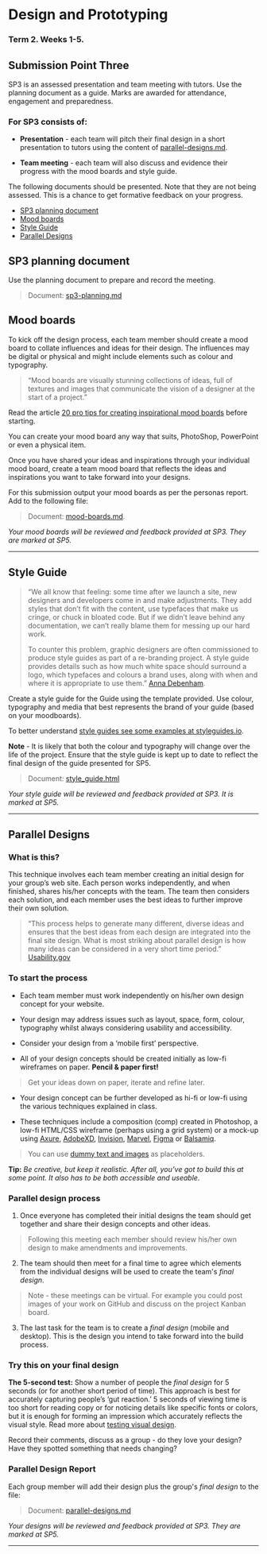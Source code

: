 # Design and Prototyping

### Term 2. Weeks 1-5.

## Submission Point Three

SP3 is an assessed presentation and team meeting with tutors. Use the planning document as a guide. Marks are awarded for attendance, engagement and preparedness.

### For SP3 consists of:

* **Presentation** - each team will pitch their final design in a short presentation to tutors using the content of [parallel-designs.md](parallel-designs.md).

* **Team meeting** - each team will also discuss and evidence their progress with the mood boards and style guide.

The following documents should be presented. Note that they are not being assessed. This is a chance to get formative feedback on your progress.

*   [SP3 planning document](#SP3-planning-document)
*   [Mood boards](#mood-boards)
*   [Style Guide](#style-guide)
*   [Parallel Designs](#parallel-designs)


## SP3 planning document

Use the planning document to prepare and record the meeting.

>Document: [sp3-planning.md](sp3-planning.md)

## Mood boards
    
To kick off the design process, each team member should create a mood board to collate influences and ideas for their design. The influences may be digital or physical and might include elements such as colour and typography.

>&ldquo;Mood boards are visually stunning collections of ideas, full of textures and images that communicate the vision of a designer at the start of a project.&rdquo;

Read the article [20 pro tips for creating inspirational mood boards](https://www.creativebloq.com/graphic-design/mood-boards-812470) before starting.
    
You can create your mood board any way that suits, PhotoShop, PowerPoint or even a physical item.
    
Once you have shared your ideas and inspirations through your individual mood board, create a team mood board that reflects the ideas and inspirations you want to take forward into your designs.
    
For this submission output your mood boards as per the personas report. Add to the following file:
    
>Document: [mood-boards.md](mood-boards.md). 

*Your mood boards will be reviewed and feedback provided at SP3. They are marked at SP5.*

---

## Style Guide

>&ldquo;We all know that feeling: some time after we launch a site, new designers and developers come in and make adjustments. They add styles that don’t fit with the content, use typefaces that make us cringe, or chuck in bloated code. But if we didn’t leave behind any documentation, we can’t really blame them for messing up our hard work.
>
>To counter this problem, graphic designers are often commissioned to produce style guides as part of a re-branding project. A style guide provides details such as how much white space should surround a logo, which typefaces and colours a brand uses, along with when and where it is appropriate to use them.&rdquo; [Anna Debenham](https://24ways.org/2011/front-end-style-guides/).

Create a style guide for the Guide using the template provided. Use colour, typography and media that best represents the brand of your guide (based on your moodboards).

To better understand [style guides see some examples at styleguides.io](http://styleguides.io/).

**Note** - It is likely that both the colour and typography will change over the life of the project. Ensure that the style guide is kept up to date to reflect the final design of the guide presented for SP5.

>Document: [style_guide.html](styleguide/style_guide.html)

*Your style guide will be reviewed and feedback provided at SP3. It is marked at SP5.*

---

## Parallel Designs
    
### What is this?
    
This technique involves each team member creating an initial design for your group’s web site. Each person works independently, and when finished, shares his/her concepts with the team. The team then considers each solution, and each member uses the best ideas to further improve their own solution.
    
>&ldquo;This process helps to generate many different, diverse ideas and ensures that the best ideas from each design are integrated into the final site design. What is most striking about parallel design is how many ideas can be considered in a very short time period.&rdquo;  [Usability.gov](https://www.usability.gov/how-to-and-tools/methods/parallel-design.html)
    
### To start the process
    
 * Each team member must work independently on his/her own design concept for your website. 
 
 * Your design may address issues such as layout, space, form, colour, typography whilst always considering usability and accessibility. 
 
 * Consider your design from a ‘mobile first’ perspective.

* All of your design concepts should be created initially as low-fi wireframes on paper. **Pencil &amp; paper first!** 

>Get your ideas down on paper, iterate and refine later.

* Your design concept can be further developed as hi-fi or low-fi using the various techniques explained in class. 

* These techniques include a composition (comp) created in Photoshop, a low-fi HTML/CSS wireframe (perhaps using a grid system) or a mock-up using [Axure](https://www.axure.com/edu), [AdobeXD](https://www.adobe.com/uk/products/xd.html), [Invision](https://www.invisionapp.com/education-signup), [Marvel](https://marvelapp.com), [Figma](https://www.figma.com) or [Balsamiq](https://balsamiq.com/). 

>You can use [dummy text and images](https://contentsnare.com/dummy-text-image-generators/) as placeholders.  

**Tip:** *Be creative, but keep it realistic. After all, you’ve got to build this at some point. It also has to be both accessible and useable*.

### Parallel design process

1. Once everyone has completed their initial designs the team should get together and share their design concepts and other ideas. 

>Following this meeting each member should review his/her own design to make amendments and improvements.

2. The team should then meet for a final time to agree which elements from the individual designs will be used to create the team's *final design*.

>Note - these meetings can be virtual. For example you could post images of your work on GitHub and discuss on the project Kanban board.

3. The last task for the team is to create a _final design_ (mobile and desktop). This is the design you intend to take forward into the build process.
    
### Try this on your final design
    
**The 5-second test:** Show a number of people the _final design_ for 5 seconds (or for another short period of time). This approach is best for accurately capturing people’s ‘gut reaction.’ 5 seconds of viewing time is too short for reading copy or for noticing details like specific fonts or colors, but it is enough for forming an impression which accurately reflects the visual style. Read more about [testing visual design](https://www.nngroup.com/articles/testing-visual-design/).
    
Record their comments, discuss as a group - do they love your design? Have they spotted something that needs changing?
    
### Parallel Design Report
    
Each group member will add their design plus the group's *final design* to the file:
    
> Document: [parallel-designs.md](parallel-designs.md)

*Your designs will be reviewed and feedback provided at SP3. They are marked at SP5.*

---
